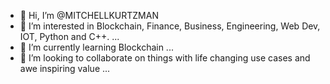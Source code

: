 - 👋 Hi, I’m @MITCHELLKURTZMAN
- 👀 I’m interested in Blockchain, Finance, Business, Engineering, Web Dev, IOT, Python and C++. ...
- 🌱 I’m currently learning Blockchain ...
- 💞️ I’m looking to collaborate on things with life changing use cases and awe inspiring value ...

<!---
MITCHELLKURTZMAN/MITCHELLKURTZMAN is a ✨ special ✨ repository because its `README.md` (this file) appears on your GitHub profile.
You can click the Preview link to take a look at your changes.
--->

